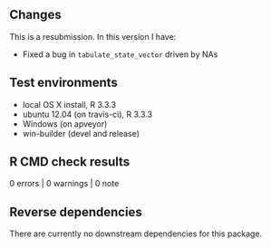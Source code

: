 ## Changes

This is a resubmission. In this version I have:

- Fixed a bug in `tabulate_state_vector` driven by NAs

## Test environments

* local OS X install, R 3.3.3
* ubuntu 12.04 (on travis-ci), R 3.3.3
* Windows (on apveyor)
* win-builder (devel and release)

## R CMD check results

0 errors | 0 warnings | 0 note


## Reverse dependencies

There are currently no downstream dependencies for this package.


